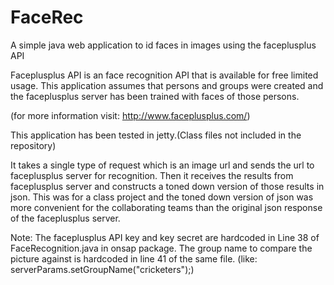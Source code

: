 # FaceRec
A simple java web application to id faces in images using the faceplusplus API 

Faceplusplus API is an face recognition API that is available for free limited usage. This application assumes that persons and groups were created and the faceplusplus server has been trained with faces of those persons.

(for more information visit: http://www.faceplusplus.com/)

This application has been tested in jetty.(Class files not included in the repository)

It takes a single type of request which is an image url and sends the url to faceplusplus server for recognition. Then it receives the results from faceplusplus server and constructs a toned down version of those results in json. This was for a class project and the toned down version of json was more convenient for the collaborating teams than the original json response of the faceplusplus server.

Note: The faceplusplus API key and key secret are hardcoded in Line 38 of FaceRecognition.java in onsap package. The group name to compare the picture against is hardcoded in line 41 of the same file. (like: serverParams.setGroupName("cricketers");) 


